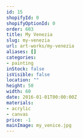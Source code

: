 ```yaml
---
id: 15
shopifyId: 0
shopifyOptionId: 0
order: 603
title: My Venezia
slug: my-venezia
url: art-works/my-venezia
aliases: []
categories:
- painting
inStock: false
isVisible: false
location: ""
height: 50
width: 60
date: 2016-01-01T00:00:00Z
materials:
- acrylic
- canvas
price: -1
mainImage: my_venice.jpg
---
```

